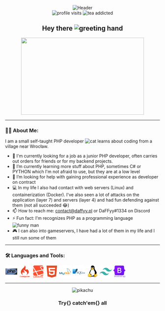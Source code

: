 <div id="header" align="center">
  <img src="https://media3.giphy.com/media/AFdcYElkoNAUE/giphy.gif" alt="Header" width="400"/>
  <div id="badges">
    <img src="https://komarev.com/ghpvc/?username=daffyyyy&style=flat-square&color=blue" alt="profile visits"/>
    <img src="https://img.shields.io/static/v1?label=TEA&message=addicted&color=orange&logo=Gitea&logoColor=white" alt="tea addicted"/>
  </div>
  <h2>Hey there <img src="https://media.giphy.com/media/hvRJCLFzcasrR4ia7z/giphy.gif" alt="greeting hand" width="32px"/></h2>
</div>

<div id="about-me" align="center">
  <img src="https://media3.giphy.com/media/umYMU8G2ixG5mJBDo5/giphy.gif" width="400" height="250"/>
</div>

---

### :man_technologist: About Me:
I am a small self-taught PHP developer <img src="https://media2.giphy.com/media/uzglgIsyY1Cgg/giphy.gif" width="32px" alt="cat learns about coding"/> from a village near Wrocław. 
- :telescope: I'm currently looking for a job as a junior PHP developer, often carries out orders for friends or for my backend projects.
- 🌱 I’m currently learning more stuff about PHP, sometimes C# or PYTHON  which I'm not afraid to use, but they are at a low level
- 🤔 I’m looking for help with gaining professional experience as developer on contract
- 💻 In my life I also had contact with web servers (Linux) and containerization (Docker). I've also seen a lot of attacks on the application (layer 7) and servers (layer 4) and had fun defending against them (not all succeeded 😂) 
- 📫 How to reach me: contact@daffyy.pl or DaFFyy#1334 on Discord
- ⚡ Fun fact: I'm recognizes PHP as a programming language <img src="https://media2.giphy.com/media/eruVMzXlb70oo/giphy.gif" width="32px" alt="funny man"/>
- 🎮 I can also into  gameservers, I have had a lot of them in my life and I still run some of them

---

### :hammer_and_wrench: Languages and Tools:
<div id="languages-and-tools">
  <img src="https://github.com/devicons/devicon/blob/master/icons/php/php-original.svg" width="40px" alt="PHP"/>
  <img src="https://github.com/devicons/devicon/blob/master/icons/codeigniter/codeigniter-plain-wordmark.svg" width="40px" alt="Codeigniter"/>
  <img src="https://github.com/devicons/devicon/blob/master/icons/laravel/laravel-plain-wordmark.svg" width="40px" alt="Laravel"/>
  <img src="https://github.com/devicons/devicon/blob/master/icons/html5/html5-plain.svg" width="40px" alt="HTML5"/>
  <img src="https://github.com/devicons/devicon/blob/master/icons/mysql/mysql-original-wordmark.svg" width="40px" alt="MySQL / MariaDB"/>
  <img src="https://github.com/devicons/devicon/blob/master/icons/sqlite/sqlite-original-wordmark.svg" width="40px" alt="SQLite"/>
  <img src="https://github.com/devicons/devicon/blob/master/icons/linux/linux-original.svg" width="40px" alt="Linux"/>
  <img src="https://github.com/devicons/devicon/blob/master/icons/tailwindcss/tailwindcss-plain.svg" width="40px" alt="TailwindCSS"/>
  <img src="https://github.com/devicons/devicon/blob/master/icons/bootstrap/bootstrap-original-wordmark.svg" width="40px" alt="Bootstrap"/>
</div>

---

<div id="pokemon" align="center">
  <img src="https://media2.giphy.com/media/U2nN0ridM4lXy/giphy.gif" width="400" height="250" alt="pikachu"/>
  <h3>Try{} catch'em{} all</h3>
</div>
